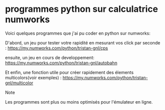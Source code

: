 # programmes python sur calculatrice numworks

Voici quelques programmes que j'ai pu coder en python sur numworks:

D'abord, un jeu pour tester votre rapidité en mesurant vos click par seconde : 
https://my.numworks.com/python/tristan-gnl/cps 

ensuite, un jeu en cours de developpement:
https://my.numworks.com/python/tristan-gnl/autobahn 

Et enfin, une fonction utile pour créer rapidement des élements multicolors(voir exemples) :
https://my.numworks.com/python/tristan-gnl/multicolor

>[!NOTE]
>Les programmes sont plus ou moins optimisés pour l'émulateur en ligne.
